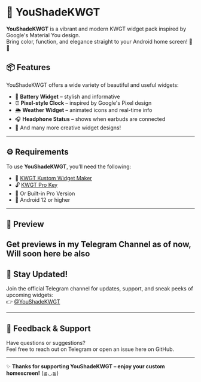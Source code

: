 # 🌈 YouShadeKWGT

**YouShadeKWGT** is a vibrant and modern KWGT widget pack inspired by Google's Material You design.  
Bring color, function, and elegance straight to your Android home screen! 📱✨

## 📦 Features

YouShadeKWGT offers a wide variety of beautiful and useful widgets:

- 🔋 **Battery Widget** – stylish and informative  
- ⏰ **Pixel-style Clock** – inspired by Google's Pixel design  
- 🌦️ **Weather Widget** – animated icons and real-time info  
- 🎧 **Headphone Status** – shows when earbuds are connected  
- 💜 And many more creative widget designs!

---

## ⚙️ Requirements

To use **YouShadeKWGT**, you’ll need the following:

- 📲 [KWGT Kustom Widget Maker](https://play.google.com/store/apps/details?id=org.kustom.widget)
- 🔓 [KWGT Pro Key](https://play.google.com/store/apps/details?id=org.kustom.widget.pro)
- 📁 Or Built-in Pro Version
- 📱 Android 12 or higher

---

## 📸 Preview
Get previews in my Telegram Channel as of now, Will soon here be also
---

## 📢 Stay Updated!

Join the official Telegram channel for updates, support, and sneak peeks of upcoming widgets:  
👉 [@YouShadeKWGT](https://t.me/YouShadeKWGT)

---

## 💬 Feedback & Support

Have questions or suggestions?  
Feel free to reach out on Telegram or open an issue here on GitHub.

---

✨ **Thanks for supporting YouShadeKWGT – enjoy your custom homescreen!** (≧◡≦)
